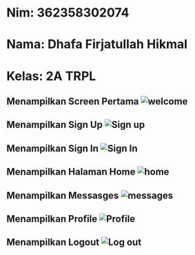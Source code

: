 # Nim: 362358302074
# Nama: Dhafa Firjatullah Hikmal
# Kelas: 2A TRPL

Menampilkan Screen Pertama
![welcome](https://github.com/user-attachments/assets/576c219e-fa17-4b8e-998d-bb215544a380)
-

Menampilkan Sign Up
![Sign up](https://github.com/user-attachments/assets/3f349c3f-59d3-45df-ae94-b978883fdecc)
-

Menampilkan Sign In
![Sign In](https://github.com/user-attachments/assets/32d67cb8-b676-4f57-bcfe-220e064c1240)
-

Menampilkan Halaman Home
![home](https://github.com/user-attachments/assets/d8886f56-ad4f-48e0-8d46-bf8bf8833a01)
-

Menampilkan Messasges
![messages](https://github.com/user-attachments/assets/0e161f00-0fc0-4702-a24e-451fc1d4bf89)
-

Menampilkan Profile
![Profile](https://github.com/user-attachments/assets/8227ae0f-12f4-4cca-8830-a2ed230bbdb2)
-

Menampilkan Logout
![Log out](https://github.com/user-attachments/assets/9e0847d4-e6c3-4422-9516-0d36ccbd314b)
-
